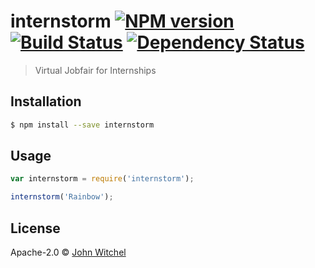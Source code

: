 # internstorm [![NPM version][npm-image]][npm-url] [![Build Status][travis-image]][travis-url] [![Dependency Status][daviddm-image]][daviddm-url]
> Virtual Jobfair for Internships

## Installation

```sh
$ npm install --save internstorm
```

## Usage

```js
var internstorm = require('internstorm');

internstorm('Rainbow');
```
## License

Apache-2.0 © [John Witchel]()


[npm-image]: https://badge.fury.io/js/internstorm.svg
[npm-url]: https://npmjs.org/package/internstorm
[travis-image]: https://travis-ci.org/jwitchel/internstorm.svg?branch=master
[travis-url]: https://travis-ci.org/jwitchel/internstorm
[daviddm-image]: https://david-dm.org/jwitchel/internstorm.svg?theme=shields.io
[daviddm-url]: https://david-dm.org/jwitchel/internstorm
